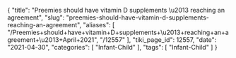 {
    "title": "Preemies should have vitamin D supplements \u2013 reaching an agreement",
    "slug": "preemies-should-have-vitamin-d-supplements-reaching-an-agreement",
    "aliases": [
        "/Preemies+should+have+vitamin+D+supplements+\u2013+reaching+an+agreement+\u2013+April+2021",
        "/12557"
    ],
    "tiki_page_id": 12557,
    "date": "2021-04-30",
    "categories": [
        "Infant-Child"
    ],
    "tags": [
        "Infant-Child"
    ]
}
